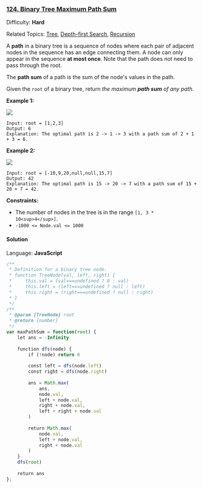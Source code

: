 ### [124\. Binary Tree Maximum Path Sum](https://leetcode.com/problems/binary-tree-maximum-path-sum/)

Difficulty: **Hard**  

Related Topics: [Tree](https://leetcode.com/tag/tree/), [Depth-first Search](https://leetcode.com/tag/depth-first-search/), [Recursion](https://leetcode.com/tag/recursion/)


A **path** in a binary tree is a sequence of nodes where each pair of adjacent nodes in the sequence has an edge connecting them. A node can only appear in the sequence **at most once**. Note that the path does not need to pass through the root.

The **path sum** of a path is the sum of the node's values in the path.

Given the `root` of a binary tree, return _the maximum **path sum** of any path_.

**Example 1:**

![](https://assets.leetcode.com/uploads/2020/10/13/exx1.jpg)

```
Input: root = [1,2,3]
Output: 6
Explanation: The optimal path is 2 -> 1 -> 3 with a path sum of 2 + 1 + 3 = 6.
```

**Example 2:**

![](https://assets.leetcode.com/uploads/2020/10/13/exx2.jpg)

```
Input: root = [-10,9,20,null,null,15,7]
Output: 42
Explanation: The optimal path is 15 -> 20 -> 7 with a path sum of 15 + 20 + 7 = 42.
```

**Constraints:**

*   The number of nodes in the tree is in the range `[1, 3 * 10<sup>4</sup>]`.
*   `-1000 <= Node.val <= 1000`


#### Solution

Language: **JavaScript**

```javascript
/**
 * Definition for a binary tree node.
 * function TreeNode(val, left, right) {
 *     this.val = (val===undefined ? 0 : val)
 *     this.left = (left===undefined ? null : left)
 *     this.right = (right===undefined ? null : right)
 * }
 */
/**
 * @param {TreeNode} root
 * @return {number}
 */
var maxPathSum = function(root) {
    let ans = -Infinity
    
    function dfs(node) {
        if (!node) return 0
        
        const left = dfs(node.left)
        const right = dfs(node.right)
        
        ans = Math.max(
            ans,
            node.val,
            left + node.val,
            right + node.val,
            left + right + node.val
        )
        
        return Math.max(
            node.val,
            left + node.val,
            right + node.val
        )
    }
    dfs(root)
    
    return ans
};
```